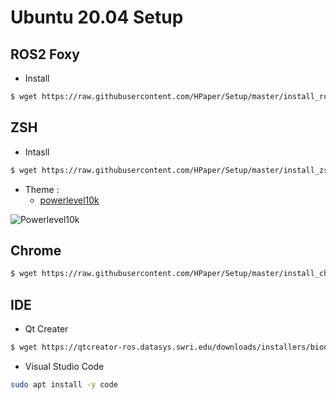 # Ubuntu 20.04 Setup

## ROS2 Foxy
- Install
``` bash
$ wget https://raw.githubusercontent.com/HPaper/Setup/master/install_ros2_foxy.sh && chmod 755 ./install_ros2_foxy.sh && ./install_ros2_foxy.sh
```

## ZSH
- Intasll
``` bash
$ wget https://raw.githubusercontent.com/HPaper/Setup/master/install_zsh.sh && chmod 755 ./install_zsh.sh && ./install_zsh.sh
```
- Theme :
    - [powerlevel10k](https://github.com/romkatv/powerlevel10k#try-it-out)

![Powerlevel10k](
https://raw.githubusercontent.com/romkatv/powerlevel10k-media/master/prompt-styles-high-contrast.png)

## Chrome
``` bash
$ wget https://raw.githubusercontent.com/HPaper/Setup/master/install_chrome.sh && chmod 755 ./install_chrome.sh && ./install_chrome.sh
```


## IDE
- Qt Creater
``` bash
$ wget https://qtcreator-ros.datasys.swri.edu/downloads/installers/bionic/qtcreator-ros-bionic-latest-online-installer.run && chmod u+x qtcreator-ros-bionic-latest-online-installer.run && ./qtcreator-ros-bionic-latest-online-installer.run
```
- Visual Studio Code
``` bash
sudo apt install -y code
```